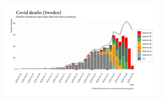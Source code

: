 ![Graph of Swedish Covid-19 deaths with reporting delay.](deaths_lag_sweden.png "Reporting delay in Swedish covid-19 deaths.")

